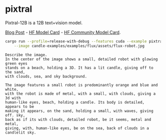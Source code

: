 # pixtral

Pixtral-12B is a 12B text+vision model.

[Blog Post](https://mistral.ai/news/pixtral-12b/) -
[HF Model Card](https://huggingface.co/mistralai/Pixtral-12B-2409) -
[HF Community Model Card](https://huggingface.co/mistral-community/pixtral-12b).

```bash
cargo run --profile=release-with-debug --features cuda --example pixtral -- \
    --image candle-examples/examples/flux/assets/flux-robot.jpg
```

```
Describe the image.
In the center of the image shows a small, detailed robot with glowing green eyes
stands on a beach, holding a 3D. It has a lit candle, giving off to the sand,
with clouds, sea, and sky background.

The image features a small robot is predominantly orange and blue and white,
with the robot is made of metal, with a small, with clouds, giving a 3d with
human-like eyes, beach, holding a candle. Its body is detailed, appears to be
making it appears, on the sand, holding a small, with waves, giving off. sky,
back as if its with clouds, detailed robot, be it seems, metal and metal,
giving, with, human-like eyes, be on the sea, back of clouds in a candlelit sky.
```
